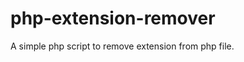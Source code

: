 php-extension-remover
=====================

A simple php script to remove extension from php file.
